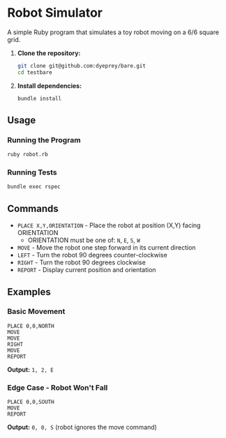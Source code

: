 # Robot Simulator

A simple Ruby program that simulates a toy robot moving on a 6/6 square grid.

1. **Clone the repository:**
   ```bash
   git clone git@github.com:dyeprey/bare.git
   cd testbare
   ```

2. **Install dependencies:**
   ```bash
   bundle install
   ```

## Usage

### Running the Program
```bash
ruby robot.rb
```

### Running Tests
```bash
bundle exec rspec
```

## Commands

- `PLACE X,Y,ORIENTATION` - Place the robot at position (X,Y) facing ORIENTATION
  - ORIENTATION must be one of: `N`, `E`, `S`, `W`
- `MOVE` - Move the robot one step forward in its current direction
- `LEFT` - Turn the robot 90 degrees counter-clockwise
- `RIGHT` - Turn the robot 90 degrees clockwise
- `REPORT` - Display current position and orientation

## Examples

### Basic Movement
```
PLACE 0,0,NORTH
MOVE
MOVE
RIGHT
MOVE
REPORT
```
**Output:** `1, 2, E`

### Edge Case - Robot Won't Fall
```
PLACE 0,0,SOUTH
MOVE
REPORT
```
**Output:** `0, 0, S` (robot ignores the move command)
